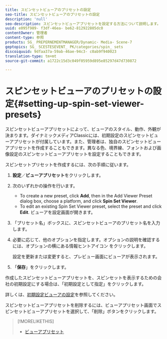 ```yaml
---
title: スピンセットビューアのプリセットの設定
seo-title: スピンセットビューアのプリセットの設定
description: 'null'
seo-description: スピンセットビューアプリセットを設定する方法について説明します。
uuid: e095f989- f3df-46ea- be62-812922805dc0
contentOwner: 管理者
content-type: 参照
products: SG_ PREPERNEMENTMANAGER/Dynamic- Media- Scene-7
geptopics: SG_ SCESTESEVENT_ PK/categories/spin_ sets
discoiquuid: 9dfaa37a-59ab-46ae-94c3- c0ab9f940023
translation-type: tm+mt
source-git-commit: a1722c15d3c049f05959d895e85297d47d730872

---
```



# スピンセットビューアのプリセットの設定{#setting-up-spin-set-viewer-presets}

スピンセットビューアプリセットによって、ビューアのスタイル、動作、外観が決まります。ダイナミックメディアClassicには、初期設定のスピンセットビューアプリセットが付属しています。また、管理者は、独自のスピンセットビューアプリセットを作成することもできます。異なる色、境界線、フォントおよび画像設定のスピンセットビューアプリセットを設定することもできます。

スピンセットプリセットを作成するには、次の手順に従います。

1. **設定**／**ビューアプリセット**&#x200B;をクリックします。
1. 次のいずれかの操作を行います。

   * To create a new preset, click **Add**, then in the Add Viewer Preset dialog box, choose a platform, and click **Spin Set Viewer**.
   * To edit an existing Spin Set Viewer preset, select the preset and click **Edit**.
   ビューアを設定画面が開きます。

1. 「プリセット名」ボックスに、スピンセットビューアのプリセット名を入力します。
1. 必要に応じて、他のオプションを指定します。オプションの説明を確認するには、オプションの横にある情報ヒントアイコン  をクリックします。

   設定を更新または変更すると、プレビュー画面にビューアが表示されます。

1. 「**保存**」をクリックします。

作成したスピンセットビューアプリセットを、スピンセットを表示するための会社の初期設定にする場合は、「初期設定として指定」をクリックします。

詳しくは、[初期設定ビューアの設定](application-setup.md#configuring_default_viewers)を参照してください。

スピンセットビューアプリセットを削除するには、ビューアプリセット画面でスピンセットビューアプリセットを選択して、「削除」ボタンをクリックします。

>[!MORELIKETHIS]
>
>* [ビューアプリセット](application-setup.md#viewer_presets)

